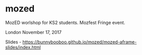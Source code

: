 # mozed
MozED worlshop for KS2 students. Mozfest Fringe event.

London November 17, 2017

Slides - https://bunnybooboo.github.io/mozed/mozed-aframe-slides/index.html
